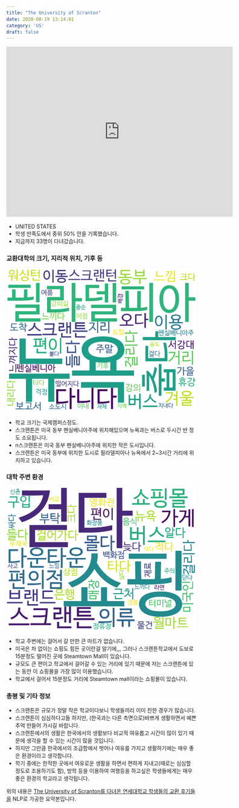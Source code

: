 ```yaml
---
title: "The University of Scranton"
date: 2020-08-19 13:14:01
category: 'US'
draft: false
---
```


<iframe
width="600"
height="450"
frameborder="0" style="border:0"
src="https://www.google.com/maps/embed/v1/place?key=AIzaSyC9e1AME-pVmWC4hBpFdu5S4dKzyepa3HQ&q=The+University+of+Scranton&center=41.406663,-75.6586032&zoom=14" allowfullscreen>
</iframe>

* UNITED STATES
* 학생 만족도에서 중위 50% 안을 기록했습니다.
* 지금까지 33명이 다녀갔습니다. 

### 교환대학의 크기, 지리적 위치, 기후 등

![gen_info-WordCloud](../univ_wordclouds_okt/gen_info/US000233_gen_info_okt.png)

* 학교 크기는 국제캠퍼스정도.
* 스크랜튼은 미국 동부 펜실베니아주에 위치해있으며 뉴욕과는 버스로 두시간 반 정도 소요됩니다.
* n스크랜튼은 미국 동부 펜실베니아주에 위치한 작은 도시입니다.
* 스크랜튼은 미국 동부에 위치한 도시로 필라델피아나 뉴욕에서 2~3시간 거리에 위치하고 있습니다.


### 대학 주변 환경

![env_info-WordCloud](../univ_wordclouds_okt/env_info/US000233_env_info_okt.png)

* 학교 주변에는 걸어서 갈 만한 큰 마트가 없습니다.
* 미국은 차 없이는 쇼핑도 힘든 곳이란걸 알기에,,, 그러나 스크랜튼학교에서 도보로 15분정도 떨어진 곳에 Steamtown Mall이 있습니다.
* 규모도 큰 편이고 학교에서 걸어갈 수 있는 거리에 있기 때문에 저는 스크랜튼에 있는 동안 이 쇼핑몰을 가장 많이 이용했습니다.
* 학교에서 걸어서 15분정도 거리에 Steamtown mall이라는 쇼핑몰이 있습니다.


### 총평 및 기타 정보 
* 스크랜튼은 규모가 정말 작은 학교이다보니 학생들끼리 이미 친한 경우가 많습니다.
* 스크랜튼이 심심하다고들 하지만, (한국과는 다른 측면으로)바쁘게 생활하면서 예쁜 추억 만들어 가시길 바랍니다.
* 스크랜튼에서의 생활은 한국에서의 생활보다 비교적 여유롭고 시간이 많이 있기 때문에 생각을 할 수 있는 시간이 많을 것입니다.
* 하지만 그만큼 한국에서의 조급함에서 벗어나 여유를 가지고 생활하기에는 매우 좋은 환경이라고 생각합니다.
* 학기 중에는 한적한 곳에서 여유로운 생활을 하면서 편하게 지내고(때로는 심심할 정도로 조용하기도 함), 방학 등을 이용하여 여행등을 하고싶은 학생들에게는 매우 좋은 환경의 학교라고 생각됩니다.


위의 내용은 [The University of Scranton를 다녀온 연세대학교 학생들의 교환 후기들을](http://oia.yonsei.ac.kr/partner/expReport.asp?ucode=US000233&bgbn=A) NLP로 가공한 요약본입니다. 
